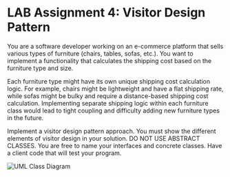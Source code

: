 # LAB Assignment 4: Visitor Design Pattern

You are a software developer working on an e-commerce platform that sells various types of furniture (chairs, tables, sofas, etc.). You want to implement a functionality that calculates the shipping cost based on the furniture type and size.

Each furniture type might have its own unique shipping cost calculation logic. For example, chairs might be lightweight and have a flat shipping rate, while sofas might be bulky and require a distance-based shipping cost calculation. Implementing separate shipping logic within each furniture class would lead to tight coupling and difficulty adding new furniture types in the future.

Implement a visitor design pattern approach. You must show the different elements of visitor design in your solution. DO NOT USE ABSTRACT CLASSES. You are free to name your interfaces and concrete classes. Have a client code that will test your program.

![UML Class Diagram](https://github.com/user-attachments/assets/7b8ccd01-7046-49ba-91d0-c7993ec20cd5)
